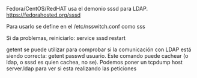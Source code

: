 Fedora/CentOS/RedHAT usa el demonio sssd para LDAP.
https://fedorahosted.org/sssd

Para usarlo se define en el /etc/nsswitch.conf como sss

Si da problemas, reiniciarlo: service sssd restart


getent se puede utilizar para comprobar si la comunicación con LDAP está siendo correcta: getent passwd usuario.
Este comando puede cachear (o ldap, o sssd es quien cachea, no se).
Podemos poner un tcpdump host server.ldap para ver si esta realizando las peticiones
